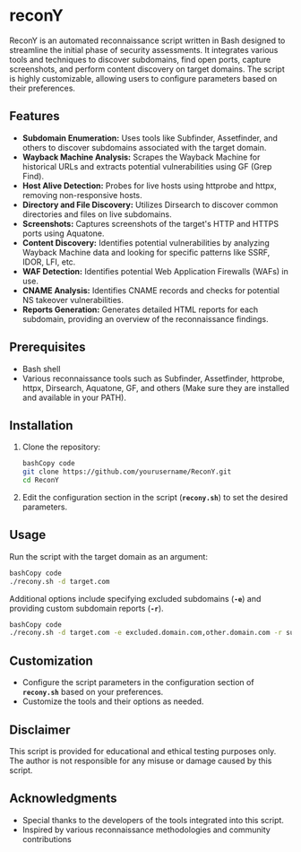 # reconY

ReconY is an automated reconnaissance script written in Bash designed to streamline the initial phase of security assessments. It integrates various tools and techniques to discover subdomains, find open ports, capture screenshots, and perform content discovery on target domains. The script is highly customizable, allowing users to configure parameters based on their preferences.

## **Features**

- **Subdomain Enumeration:** Uses tools like Subfinder, Assetfinder, and others to discover subdomains associated with the target domain.
- **Wayback Machine Analysis:** Scrapes the Wayback Machine for historical URLs and extracts potential vulnerabilities using GF (Grep Find).
- **Host Alive Detection:** Probes for live hosts using httprobe and httpx, removing non-responsive hosts.
- **Directory and File Discovery:** Utilizes Dirsearch to discover common directories and files on live subdomains.
- **Screenshots:** Captures screenshots of the target's HTTP and HTTPS ports using Aquatone.
- **Content Discovery:** Identifies potential vulnerabilities by analyzing Wayback Machine data and looking for specific patterns like SSRF, IDOR, LFI, etc.
- **WAF Detection:** Identifies potential Web Application Firewalls (WAFs) in use.
- **CNAME Analysis:** Identifies CNAME records and checks for potential NS takeover vulnerabilities.
- **Reports Generation:** Generates detailed HTML reports for each subdomain, providing an overview of the reconnaissance findings.

## **Prerequisites**

- Bash shell
- Various reconnaissance tools such as Subfinder, Assetfinder, httprobe, httpx, Dirsearch, Aquatone, GF, and others (Make sure they are installed and available in your PATH).

## **Installation**

1. Clone the repository:
    
    ```bash
    bashCopy code
    git clone https://github.com/yourusername/ReconY.git
    cd ReconY
    
    ```
    
2. Edit the configuration section in the script (**`recony.sh`**) to set the desired parameters.

## **Usage**

Run the script with the target domain as an argument:

```bash
bashCopy code
./recony.sh -d target.com

```

Additional options include specifying excluded subdomains (**`-e`**) and providing custom subdomain reports (**`-r`**).

```bash
bashCopy code
./recony.sh -d target.com -e excluded.domain.com,other.domain.com -r subdomain1.domain.com -r subdomain2.domain.com

```

## **Customization**

- Configure the script parameters in the configuration section of **`recony.sh`** based on your preferences.
- Customize the tools and their options as needed.

## **Disclaimer**

This script is provided for educational and ethical testing purposes only. The author is not responsible for any misuse or damage caused by this script.

## **Acknowledgments**

- Special thanks to the developers of the tools integrated into this script.
- Inspired by various reconnaissance methodologies and community contributions

